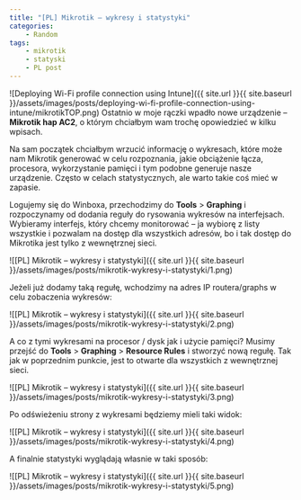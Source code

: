 ```yaml
---
title: "[PL] Mikrotik – wykresy i statystyki"
categories:
    - Random
tags:
    - mikrotik
    - statyski
    - PL post
---
```

![Deploying Wi-Fi profile connection using Intune]({{ site.url }}{{ site.baseurl }}/assets/images/posts/deploying-wi-fi-profile-connection-using-intune/mikrotikTOP.png)
Ostatnio w moje rączki wpadło nowe urządzenie – **Mikrotik hap AC2**, o którym chciałbym wam trochę opowiedzieć w kilku wpisach.

Na sam początek chciałbym wrzucić informację o wykresach, które może nam Mikrotik generować w celu rozpoznania, jakie obciążenie łącza, procesora, wykorzystanie pamięci i tym podobne generuje nasze urządzenie. Często w celach statystycznych, ale warto takie coś mieć w zapasie.

Logujemy się do Winboxa, przechodzimy do **Tools** > **Graphing** i rozpoczynamy od dodania reguły do rysowania wykresów na interfejsach. Wybieramy interfejs, który chcemy monitorować – ja wybiorę z listy wszystkie i pozwalam na dostęp dla wszystkich adresów, bo i tak dostęp do Mikrotika jest tylko z wewnętrznej sieci.

![[PL] Mikrotik – wykresy i statystyki]({{ site.url }}{{ site.baseurl }}/assets/images/posts/mikrotik-wykresy-i-statystyki/1.png)

Jeżeli już dodamy taką regułę, wchodzimy na adres IP routera/graphs w celu zobaczenia wykresów:

![[PL] Mikrotik – wykresy i statystyki]({{ site.url }}{{ site.baseurl }}/assets/images/posts/mikrotik-wykresy-i-statystyki/2.png)

A co z tymi wykresami na procesor / dysk jak i użycie pamięci? Musimy przejść do **Tools** > **Graphing** > **Resource Rules** i stworzyć nową regułę. Tak jak w poprzednim punkcie, jest to otwarte dla wszystkich z wewnętrznej sieci.

![[PL] Mikrotik – wykresy i statystyki]({{ site.url }}{{ site.baseurl }}/assets/images/posts/mikrotik-wykresy-i-statystyki/3.png)

Po odświeżeniu strony z wykresami będziemy mieli taki widok:

![[PL] Mikrotik – wykresy i statystyki]({{ site.url }}{{ site.baseurl }}/assets/images/posts/mikrotik-wykresy-i-statystyki/4.png)

A finalnie statystyki wyglądają własnie w taki sposób:

![[PL] Mikrotik – wykresy i statystyki]({{ site.url }}{{ site.baseurl }}/assets/images/posts/mikrotik-wykresy-i-statystyki/5.png)
